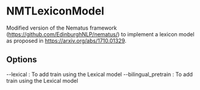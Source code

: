 # NMTLexiconModel

Modified version of the Nematus framework (https://github.com/EdinburghNLP/nematus/) to implement a lexicon model as proposed in https://arxiv.org/abs/1710.01329.

## Options

 --lexical  :  To add train using the Lexical model 
 --bilingual_pretrain  :  To add train using the Lexical model 
